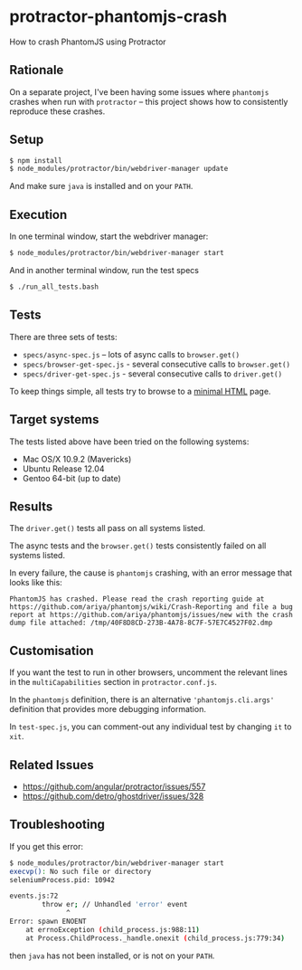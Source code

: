 protractor-phantomjs-crash
==========================

How to crash PhantomJS using Protractor


## Rationale

On a separate project, I've been having some issues where `phantomjs` crashes when run with `protractor` – this project
shows how to consistently reproduce these crashes.

## Setup

``` sh
$ npm install
$ node_modules/protractor/bin/webdriver-manager update
```

And make sure `java` is installed and on your `PATH`.

## Execution

In one terminal window, start the webdriver manager:
``` sh
$ node_modules/protractor/bin/webdriver-manager start
```

And in another terminal window, run the test specs

``` sh
$ ./run_all_tests.bash
```

## Tests

There are three sets of tests:

* `specs/async-spec.js` – lots of async calls to `browser.get()`
* `specs/browser-get-spec.js` - several consecutive calls to `browser.get()`
* `specs/driver-get-spec.js` - several consecutive calls to `driver.get()`

To keep things simple, all tests try to browse to a [minimal HTML](http://mcalthrop.github.io/minimal.html) page.

## Target systems

The tests listed above have been tried on the following systems:

* Mac OS/X 10.9.2 (Mavericks)
* Ubuntu Release 12.04
* Gentoo 64-bit (up to date)

## Results

The `driver.get()` tests all pass on all systems listed.

The async tests and the `browser.get()` tests consistently failed on all systems listed.

In every failure, the cause is `phantomjs` crashing, with an error message that looks like this:
```
PhantomJS has crashed. Please read the crash reporting guide at https://github.com/ariya/phantomjs/wiki/Crash-Reporting and file a bug report at https://github.com/ariya/phantomjs/issues/new with the crash dump file attached: /tmp/40F8D8CD-273B-4A78-8C7F-57E7C4527F02.dmp
```

## Customisation

If you want the test to run in other browsers, uncomment the relevant lines in the `multiCapabilities` section in `protractor.conf.js`.

In the `phantomjs` definition, there is an alternative `'phantomjs.cli.args'` definition that provides more debugging information.

In `test-spec.js`, you can comment-out any individual test by changing `it` to `xit`.

## Related Issues

* https://github.com/angular/protractor/issues/557
* https://github.com/detro/ghostdriver/issues/328

## Troubleshooting

If you get this error:

``` sh
$ node_modules/protractor/bin/webdriver-manager start
execvp(): No such file or directory
seleniumProcess.pid: 10942

events.js:72
        throw er; // Unhandled 'error' event
              ^
Error: spawn ENOENT
    at errnoException (child_process.js:988:11)
    at Process.ChildProcess._handle.onexit (child_process.js:779:34)
```

then `java` has not been installed, or is not on your `PATH`.
